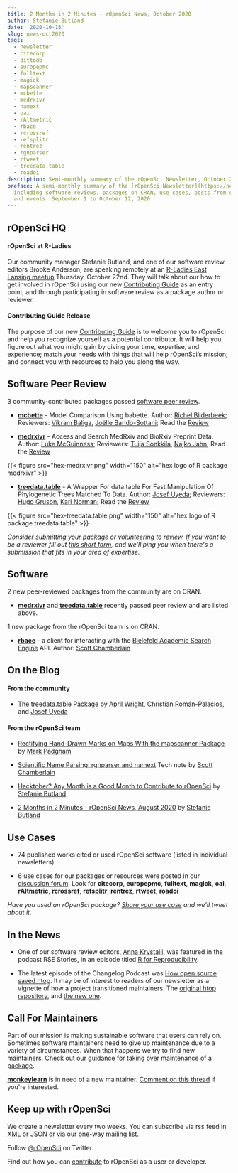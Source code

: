 ```yaml
---
title: 2 Months in 2 Minutes - rOpenSci News, October 2020
author: Stefanie Butland
date: '2020-10-15'
slug: news-oct2020
tags:
  - newsletter
  - citecorp
  - dittodb
  - europepmc
  - fulltext
  - magick
  - mapscanner
  - mcbette
  - medrxivr
  - namext
  - oai
  - rAltmetric
  - rbace
  - rcrossref
  - refsplitr
  - rentrez
  - rgnparser
  - rtweet
  - treedata.table
  - roadoi
description: Semi-monthly summary of the rOpenSci Newsletter, October 2020
preface: A semi-monthly summary of the [rOpenSci Newsletter](https://news.ropensci.org/)
  including software reviews, packages on CRAN, use cases, posts from staff and community,
  and events. September 1 to October 12, 2020
---
```


## rOpenSci HQ

#### rOpenSci at R-Ladies
Our community manager Stefanie Butland, and one of our software review editors Brooke Anderson, are speaking remotely at an [R-Ladies East Lansing meetup](https://www.meetup.com/rladies-east-lansing/events/272642612/) Thursday, October 22nd. They will talk about our how to get involved in rOpenSci using our new [Contributing Guide](https://contributing.ropensci.org/) as an entry point, and through participating in software review as a package author or reviewer.

#### Contributing Guide Release
The purpose of our new [Contributing Guide](https://contributing.ropensci.org/) is to welcome you to rOpenSci and help you recognize yourself as a potential contributor. It will help you figure out what you might gain by giving your time, expertise, and experience; match your needs with things that will help rOpenSci’s mission; and connect you with resources to help you along the way.


## Software Peer Review

3 community-contributed packages passed [software peer review](/software-review/).

<!---- alphabetical order
---->

* **[mcbette](https://docs.ropensci.org/mcbette/)** - Model Comparison Using babette. Author: [Richel Bilderbeek](https://github.com/richelbilderbeek); Reviewers: [Vikram Baliga](https://github.com/vbaliga), [Joëlle Barido-Sottani](https://github.com/bjoelle); Read the [Review](https://github.com/ropensci/onboarding/issues/360)

* **[medrxivr](https://docs.ropensci.org/medrxivr/)** - Access and Search MedRxiv and BioRxiv Preprint Data. Author: [Luke McGuinness](https://github.com/mcguinlu); Reviewers: [Tuija Sonkkila](https://github.com/tts), [Najko Jahn](https://github.com/njahn82); Read the [Review](https://github.com/ropensci/software-review/issues/380)

{{< figure src="hex-medrxivr.png" width="150" alt="hex logo of R package medrxivr" >}}

* **[treedata.table](https://docs.ropensci.org/treedata.table/)** - A Wrapper For data.table For Fast Manipulation Of Phylogenetic Trees Matched To Data. Author: [Josef Uyeda](https://github.com/uyedaj); Reviewers: [Hugo Gruson](https://github.com/Bisaloo), [Kari Norman](https://github.com/karinorman); Read the [Review](https://github.com/ropensci/software-review/issues/367)

{{< figure src="hex-treedata.table.png" width="150" alt="hex logo of R package treedata.table" >}}

_Consider [submitting your package](https://devguide.ropensci.org/softwarereviewintro.html) or [volunteering to review](https://devguide.ropensci.org/softwarereviewintro.html#whyreview). If you want to be a reviewer fill out [this short form](https://ropensci.org/onboarding/), and we'll ping you when there's a submission that fits in your area of expertise._

## Software

2 new peer-reviewed packages from the community are on CRAN.

* **[medrxivr](https://docs.ropensci.org/medrxivr/)** and **[treedata.table](https://docs.ropensci.org/treedata.table/)** recently passed peer review and are listed above. 

1 new package from the rOpenSci team is on CRAN.

* **[rbace](https://docs.ropensci.org/rbace/)** - a client for interacting with the [Bielefeld Academic Search Engine](https://www.base-search.net/) API. Author: [Scott Chamberlain](https://github.com/sckott)


## On the Blog

#### From the community

* [The treedata.table Package](/blog/2020/09/22/treedata.table/) by [April Wright](/author/april-wright/), [Christian Román-Palacios](/author/cristian-rom%C3%A1n-palacios/), and [Josef Uyeda](/author/josef-uyeda/)


#### From the rOpenSci team

* [Rectifying Hand-Drawn Marks on Maps With the mapscanner Package](/blog/2020/09/29/mapscanner/) by [Mark Padgham](/author/mark-padgham/)

* [Scientific Name Parsing: rgnparser and namext](/technotes/2020/08/25/scientific-name-parsing/) Tech note by [Scott Chamberlain](/author/scott-chamberlain/)

* [Hacktober? Any Month is a Good Month to Contribute to rOpenSci](/blog/2020/10/06/hacktober2020/) by [Stefanie Butland](/author/stefanie-butland/)

* [2 Months in 2 Minutes - rOpenSci News, August 2020](/blog/2020/08/20/news-aug2020/) by [Stefanie Butland](/author/stefanie-butland/)


## Use Cases

* 74 published works cited or used rOpenSci software (listed in individual newsletters)

* 6 use cases for our packages or resources were posted in our [discussion forum](https://discuss.ropensci.org/c/usecases). Look for **citecorp**, **europepmc**, **fulltext**, **magick**, **oai**, **rAltmetric**, **rcrossref**, **refsplitr**, **rentrez**, **rtweet**, **roadoi** 

_Have you used an rOpenSci package? [Share your use case](https://discuss.ropensci.org/c/usecases) and we’ll tweet about it._


<!---- ## From the Forum

_We have a discussion forum (using Discourse) for the rOpenSci community. It’s a really nice way to have conversations on the internet. From time to time we’ll highlight recent discussions of interest._

* Peter Desmet asked a question that many R package maintainers run in to: [What if raw data in package is too large?](https://discuss.ropensci.org/t/what-if-raw-data-in-package-is-too-large/1955)
---->


## In the News

* One of our software review editors, [Anna Krystalli](https://twitter.com/annakrystalli), was featured in the podcast RSE Stories, in an episode titled [R for Reproducibility](https://us-rse.org/rse-stories/2020/anna-krystalli/).

* The latest episode of the Changelog Podcast was [How open source saved htop](https://changelog.com/podcast/413). It may be of interest to readers of our newsletter as a vignette of how a project transitioned maintainers. The [original htop repository](https://github.com/hishamhm/htop/), and [the new one](https://github.com/htop-dev/htop).

## Call For Maintainers

Part of our mission is making sustainable software that users can rely on. Sometimes software maintainers need to give up maintenance due to a variety of circumstances. When that happens we try to find new maintainers. Check out our guidance for [taking over maintenance of a package](https://devguide.ropensci.org/changing-maintainers.html).

[**monkeylearn**](https://docs.ropensci.org/monkeylearn/) is in need of a new maintainer. [Comment on this thread](https://github.com/ropensci/monkeylearn/issues/142) if you're interested.


<!---- ## Get involved with rOpenSci

We maintain a [Contributing Guide](https://contributing.ropensci.org/) to help you recognize yourself as a potential contributor. (You don't have to be a developer!) It will help you figure out what you might gain by giving your time, expertise, and experience; match your needs with things that will help our mission; and connect you with resources to help you along the way.
---->

## Keep up with rOpenSci

We create a newsletter every two weeks. You can subscribe via rss feed in [XML](https://news.ropensci.org/feed.xml) or [JSON](https://news.ropensci.org/feed.json) or via our one-way [mailing list](/#subscribe).

Follow [@rOpenSci](https://twitter.com/ropensci) on Twitter.

Find out how you can [contribute](https://contributing.ropensci.org/) to rOpenSci as a user or developer.
